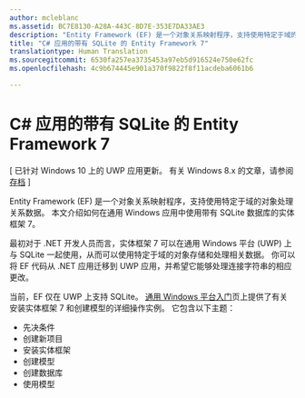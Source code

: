 ```yaml
---
author: mcleblanc
ms.assetid: BC7E8130-A28A-443C-8D7E-353E7DA33AE3
description: "Entity Framework (EF) 是一个对象关系映射程序，支持使用特定于域的对象处理关系数据。"
title: "C# 应用的带有 SQLite 的 Entity Framework 7"
translationtype: Human Translation
ms.sourcegitcommit: 6530fa257ea3735453a97eb5d916524e750e62fc
ms.openlocfilehash: 4c9b674445e901a370f9822f8f11acdeba6061b6

---
```


# C# 应用的带有 SQLite 的 Entity Framework 7

\[ 已针对 Windows 10 上的 UWP 应用更新。 有关 Windows 8.x 的文章，请参阅[存档](http://go.microsoft.com/fwlink/p/?linkid=619132) \]

Entity Framework (EF) 是一个对象关系映射程序，支持使用特定于域的对象处理关系数据。 本文介绍如何在通用 Windows 应用中使用带有 SQLite 数据库的实体框架 7。

最初对于 .NET 开发人员而言，实体框架 7 可以在通用 Windows 平台 (UWP) 上与 SQLite 一起使用，从而可以使用特定于域的对象存储和处理相关数据。 你可以将 EF 代码从 .NET 应用迁移到 UWP 应用，并希望它能够处理连接字符串的相应更改。

当前，EF 仅在 UWP 上支持 SQLite。 [通用 Windows 平台入门](http://go.microsoft.com/fwlink/p/?LinkId=735013)页上提供了有关安装实体框架 7 和创建模型的详细操作实例。 它包含以下主题：

-   先决条件
-   创建新项目
-   安装实体框架
-   创建模型
-   创建数据库
-   使用模型




<!--HONumber=Jun16_HO4-->



